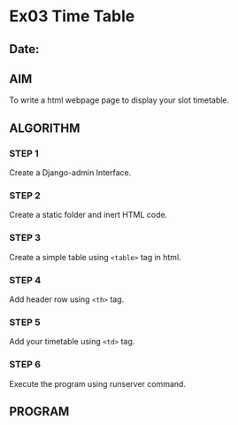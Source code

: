 # Ex03 Time Table
## Date:

## AIM
To write a html webpage page to display your slot timetable.

## ALGORITHM
### STEP 1
Create a Django-admin Interface.

### STEP 2
Create a static folder and inert HTML code.

### STEP 3
Create a simple table using ```<table>``` tag in html.

### STEP 4
Add header row using ```<th>``` tag.

### STEP 5
Add your timetable using ```<td>``` tag.

### STEP 6
Execute the program using runserver command.

## PROGRAM
<!DOCTYPE html>
<html>
<head>
    <title>SLOT TIME TABLE - KAMALESHWAR (212223240063)</title>
    <style>
        table {
            border-collapse: collapse;
            width: 80%;
            margin: 5px auto;
        }

        table + table {
            margin-top: 20px;
        }

        th, td {
            border: 5px solid Black;
            text-align: center;
            padding: 8px;
        }

        img {
            width: 100%;
            height: 15%;
        }

        .center-text {
            text-align: center;
        }
        
        strong {
            font-weight: bold;
            font-size: 30px;
        }
    </style>
</head>
<body>
    <img src="c:\Users\admin\Pictures\capcut\logo.png">
    <div class="center-text">
        <p><strong>SLOT TIME TABLE - KAMALESHWAR (212223240063) </strong></p>
    </div>
    <table>
        <tr>
            <th colspan="1" bgcolor="red">Day/Time</th>
            <th colspan="1" bgcolor="red">Monday</th>
            <th colspan="1" bgcolor="red">Tuesday</th>
            <th colspan="1" bgcolor="red">Wednesday</th>
            <th colspan="1" bgcolor="red">Thursday</th>
            <th colspan="1" bgcolor="red">Friday</th>
        </tr>
        <tr>
            <th colspan="1" bgcolor="blue">8-10</th>
            <th colspan="3" bgcolor="pink">FREE SLOT</th>
            <th colspan="1" bgcolor="pink">PHY</th>
            <th colspan="1" bgcolor="pink">CHE</th>
        </tr>
        <tr>
            <th colspan="1" bgcolor="blue">10-12</th>
            <th colspan="1" bgcolor="pink">GER</th>
            <th colspan="1" bgcolor="pink">FREE SLOT</th>
            <th colspan="1" bgcolor="pink">FWAD</th>
            <th colspan="1" bgcolor="pink">FWAD</th>
            <th colspan="1" bgcolor="pink">PHY</th>
        </tr>
        <tr>
            <th colspan="1" bgcolor="blue">12-1</th>
            <th colspan="5" bgcolor="pink">LUNCH</th>
        </tr>
        <tr>
            <th colspan="1" bgcolor="blue">1-3</th>
            <th colspan="2" bgcolor="pink">FREE SLOT</th>
            <th colspan="1" bgcolor="pink">MAT</th>
            <th colspan="1" bgcolor="pink">MAT</th>
            <th colspan="1" bgcolor="pink">SS</th>
        </tr>
        </tr>
        <tr>
            <th colspan="1" bgcolor="blue">3-5</th>
            <th colspan="2" bgcolor="pink">FREE SLOT</th>
            <th colspan="1" bgcolor="pink">GER</th>
            <th colspan="1" bgcolor="pink">CHE</th>
            <th colspan="1" bgcolor="pink">FWAD</th>
        </tr>
    </table>

    <table>
        <tr>
            <th colspan="1" bgcolor="White">S. No.</th>
            <th colspan="1" bgcolor="White">Subject Code</th>
            <th colspan="2" bgcolor="White">Subject Name</th>
        </tr>
        <tr>
            <th colspan="1" bgcolor="White">1.</th>
            <th colspan="1" bgcolor="White">19AI41</th>
            <th colspan="2" bgcolor="White">Fundamentals of Web Application Development(FWAD)</th>
        </tr>
        <tr>
            <th colspan="1" bgcolor="White">2.</th>
            <th colspan="1" bgcolor="White">19EN612</th>
            <th colspan="2" bgcolor="White">German Basic (GER)</th>        
        </tr>
        <tr>
            <th colspan="1" bgcolor="White">3.</th>
            <th colspan="1" bgcolor="White">19PH206</th>
            <th colspan="2" bgcolor="White">Physics for Information Technology (PHY)</th> 
        </tr>
        <tr>
            <th colspan="1" bgcolor="White">4.</th>
            <th colspan="1" bgcolor="White">19CY205</th>
            <th colspan="2" bgcolor="White">Principles of Chemistry in Engineering (CHE)</th> 
        </tr>
        <tr>
            <th colspan="1" bgcolor="White">5.</th>
            <th colspan="1" bgcolor="White">19MA201</th>
            <th colspan="2" bgcolor="White">Calculus and Matrix Algebra (MAT)</th> 
        </tr>
        <tr>
            <th colspan="1" bgcolor="White">6.</th>
            <th colspan="1" bgcolor="White">19EY701</th>
            <th colspan="2" bgcolor="White">Soft Skills (SS)</th> 
        </tr>
    </table>
</body>
</html>


## OUTPUT
![image](https://github.com/Kamaleshwa/slot/assets/144980199/5931d58b-3f2e-4c29-b7fd-9de69f2d8e4c)



## RESULT
The program for creating slot timetable using basic HTML tags is executed successfully.

